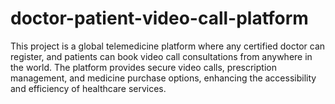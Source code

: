 # doctor-patient-video-call-platform
This project is a global telemedicine platform where any certified doctor can register, and patients can book video call consultations from anywhere in the world. The platform provides secure video calls, prescription management, and medicine purchase options, enhancing the accessibility and efficiency of healthcare services.
